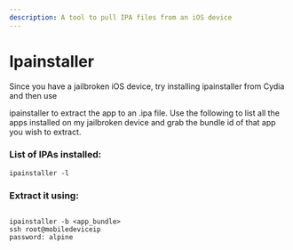 ```yaml
---
description: A tool to pull IPA files from an iOS device
---
```


# Ipainstaller

Since you have a jailbroken iOS device, try installing ipainstaller from Cydia and then use

ipainstaller to extract the app to an .ipa file. Use the following to list all the apps installed on my jailbroken device and grab the bundle id of that app you wish to extract.

### List of IPAs installed:

```text
ipainstaller -l
```

### Extract it using:

```text

ipainstaller -b <app_bundle>
ssh root@mobiledeviceip
password: alpine
```

